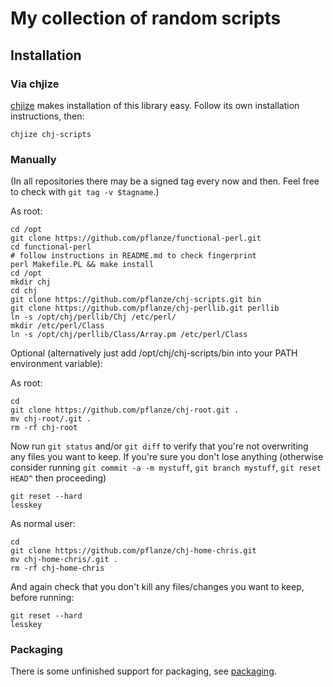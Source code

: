 # My collection of random scripts

## Installation

### Via chjize

[chjize](https://github.com/pflanze/chjize) makes installation of this
library easy. Follow its own installation instructions, then:

    chjize chj-scripts

### Manually

(In all repositories there may be a signed tag every now and
then. Feel free to check with `git tag -v $tagname`.)

As root:

    cd /opt
    git clone https://github.com/pflanze/functional-perl.git
    cd functional-perl
    # follow instructions in README.md to check fingerprint
    perl Makefile.PL && make install
    cd /opt
    mkdir chj
    cd chj
    git clone https://github.com/pflanze/chj-scripts.git bin
    git clone https://github.com/pflanze/chj-perllib.git perllib
    ln -s /opt/chj/perllib/Chj /etc/perl/
    mkdir /etc/perl/Class
    ln -s /opt/chj/perllib/Class/Array.pm /etc/perl/Class

Optional (alternatively just add /opt/chj/chj-scripts/bin into your PATH
environment variable):

As root:

    cd
    git clone https://github.com/pflanze/chj-root.git .
    mv chj-root/.git .
    rm -rf chj-root

Now run `git status` and/or `git diff` to verify that you're not
overwriting any files you want to keep. If you're sure you don't lose
anything (otherwise consider running `git commit -a -m mystuff`, `git
branch mystuff`, `git reset HEAD^` then proceeding)

    git reset --hard
    lesskey

As normal user:

    cd
    git clone https://github.com/pflanze/chj-home-chris.git
    mv chj-home-chris/.git .
    rm -rf chj-home-chris

And again check that you don't kill any files/changes you want to
keep, before running:

    git reset --hard
    lesskey

### Packaging

There is some unfinished support for packaging, see
[packaging](docs/packaging.md).

